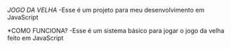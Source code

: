 *JOGO DA VELHA*
 -Esse é um projeto para meu desenvolvimento em JavaScript

 *COMO FUNCIONA?
 -Esse é um sistema básico para jogar o jogo da velha feito em JavaScript

